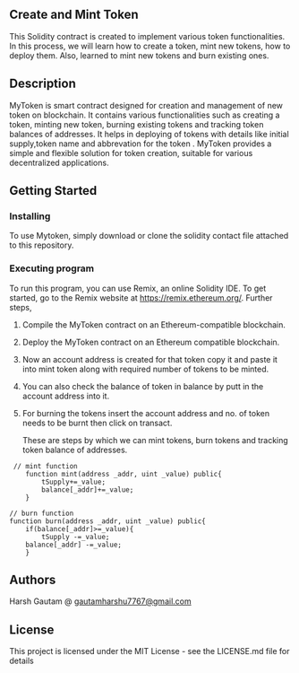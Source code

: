 ## Create and Mint Token

This Solidity contract is created to implement various token functionalities. In this process, we will learn how to create a token, mint new tokens, how to deploy them. Also, learned to mint new tokens  and burn existing ones.

## Description
MyToken is smart contract designed for creation and management of new token on blockchain. It contains various functionalities such as creating a token, minting new token, burning existing tokens and tracking token balances of addresses. It helps in deploying of tokens with details like initial supply,token name and abbrevation for the token . MyToken provides a simple and flexible solution for token creation, suitable for various decentralized applications. 

## Getting Started
### Installing
To use Mytoken, simply download or clone the solidity contact file attached to this repository.

### Executing program
To run this program, you can use Remix, an online Solidity IDE. To get started, go to the Remix website at https://remix.ethereum.org/.
Further steps,
1. Compile the MyToken contract on an Ethereum-compatible blockchain. 
2. Deploy the MyToken contract on  an Ethereum compatible blockchain.
3. Now an account address is created for that token copy it and paste it into mint token along with required number of tokens to be minted.
4. You can also check the  balance of token in balance by putt in the account address into it.
5. For burning the tokens insert the account address  and no. of token needs to be burnt then click on transact.

   These are steps by which we can mint tokens, burn tokens and tracking token balance of addresses.


```
 // mint function
    function mint(address _addr, uint _value) public{
        tSupply+=_value;
        balance[_addr]+=_value;
    } 

```
    // burn function
    function burn(address _addr, uint _value) public{
        if(balance[_addr]>=_value){
            tSupply -=_value;
        balance[_addr] -=_value;
        }



## Authors

Harsh Gautam
@ gautamharshu7767@gmail.com

## License

This project is licensed under the MIT License - see the LICENSE.md file for details
